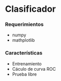 # Clasificador

### Requerimientos
- numpy
- mathplotlib

### Características
- Entrenamiento
- Cáculo de curva ROC
- Prueba libre
